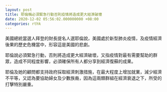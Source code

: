 ```yaml
---
layout: post
title: 耶倫稱必須緊急行動否則疫情將造成更大經濟破壞
date: 2020-12-02 05:56:02.000000000 +08:00
categories: rthk
---
```


美國總統當選人拜登的財長提名人選耶倫說，美國處於新型肺炎疫情，及疫情經濟後果的歷史危機當中，形容這是美國的悲劇。

耶倫說必須緊急行動，否則將造成更大經濟破壞，又指疫情對最有需要幫助的群眾，造成不同程度影響，必須確保所有人都分享到經濟復蘇的成果。

耶倫及她的顧問都支持政府採取經濟刺激措施，在最大程度上增加就業，減少經濟不平等，又認為要協助婦女及少數族裔，因為這兩類群組在經濟衰退之下，所受的打擊特別嚴重。
